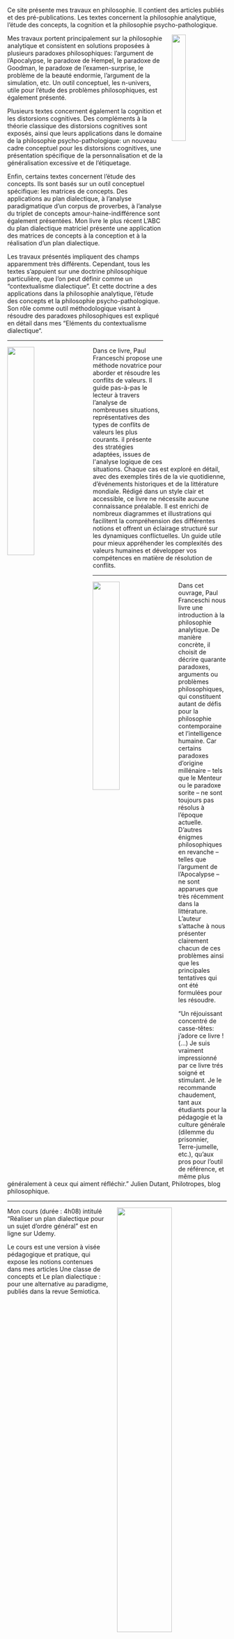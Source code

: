 
Ce site présente mes travaux en philosophie. Il contient des articles publiés et des pré-publications. Les textes concernent la philosophie analytique, l’étude des concepts, la cognition et la philosophie psycho-pathologique.

<img align="right" width="25%" src="/images/photo1.jpg" style="margin-left: 20px;">

Mes travaux portent principalement sur la philosophie analytique et consistent en solutions proposées à plusieurs paradoxes philosophiques: l’argument de l’Apocalypse, le paradoxe de Hempel, le paradoxe de Goodman, le paradoxe de l’examen-surprise, le problème de la beauté endormie, l’argument de la simulation, etc. Un outil conceptuel, les n-univers, utile pour l’étude des problèmes philosophiques, est également présenté.

Plusieurs textes concernent également la cognition et les distorsions cognitives. Des compléments à la théorie classique des distorsions cognitives sont exposés, ainsi que leurs applications dans le domaine de la philosophie psycho-pathologique: un nouveau cadre conceptuel pour les distorsions cognitives, une présentation  spécifique de la personnalisation et de la généralisation excessive et de l’étiquetage.

Enfin, certains textes concernent l’étude des concepts. Ils sont basés sur un outil conceptuel spécifique: les matrices de concepts. Des applications au plan dialectique, à l’analyse paradigmatique d’un corpus de proverbes, à l’analyse du triplet de concepts amour-haine-indifférence sont également présentées. Mon livre le plus récent L’ABC du plan dialectique matriciel présente une application des matrices de concepts à la conception et à la réalisation d’un plan dialectique.

Les travaux présentés impliquent des champs apparemment très différents. Cependant, tous les textes s’appuient sur une doctrine philosophique particulière, que l’on peut définir comme un “contextualisme dialectique”. Et cette doctrine a des applications dans la philosophie analytique, l’étude des concepts et la philosophie psycho-pathologique. Son rôle comme outil méthodologique visant à résoudre des paradoxes philosophiques est expliqué en détail dans mes “Eléments du contextualisme dialectique“.
<p></p>
<hr>
<p></p>

<img align="left" width="35%" src="/images/six-pillars-amazon-cover.jpg" style="margin-right: 20px;">

Dans ce livre, Paul Franceschi propose une méthode novatrice pour aborder et résoudre les conflits de valeurs. Il guide pas-à-pas le lecteur à travers l’analyse de nombreuses situations, représentatives des types de conflits de valeurs les plus courants. il présente des stratégies adaptées, issues de l'analyse logique de ces situations. Chaque cas est exploré en détail, avec des exemples tirés de la vie quotidienne, d’événements historiques et de la littérature mondiale. Rédigé dans un style clair et accessible, ce livre ne nécessite aucune connaissance préalable. Il est enrichi de nombreux diagrammes et illustrations qui facilitent la compréhension des différentes notions et offrent un éclairage structuré sur les dynamiques conflictuelles. Un guide utile pour mieux appréhender les complexités des valeurs humaines et développer vos compétences en matière de résolution de conflits.
<p></p>
<hr>
<p></p>

<img align="left" width="35%" src="/images/cover-intro-phi3-fr.jpg" style="margin-right: 20px;">

Dans cet ouvrage, Paul Franceschi nous livre une introduction à la philosophie analytique. De manière concrète, il choisit de décrire quarante paradoxes, arguments ou problèmes philosophiques, qui constituent autant de défis pour la philosophie contemporaine et l’intelligence humaine. Car certains paradoxes d’origine millénaire – tels que le Menteur ou le paradoxe sorite – ne sont toujours pas résolus à l’époque actuelle. D’autres énigmes philosophiques en revanche – telles que l’argument de l’Apocalypse – ne sont apparues que très récemment dans la littérature. L’auteur s’attache à nous présenter clairement chacun de ces problèmes ainsi que les principales tentatives qui ont été formulées pour les résoudre.

“Un réjouissant concentré de casse-têtes: j’adore ce livre ! (…) Je suis vraiment impressionné par ce livre trés soigné et stimulant. Je le recommande chaudement, tant aux étudiants pour la pédagogie et la culture générale (dilemme du prisonnier, Terre-jumelle, etc.), qu’aux pros pour l’outil de référence, et même plus généralement à ceux qui aiment réfléchir.” Julien Dutant, Philotropes, blog philosophique.
<p></p>
<hr>
<p></p>

<img align="right" width="50%" src="/images/presentation-plandial-fr.jpg" style="margin-left: 20px;">

Mon cours (durée : 4h08) intitulé “Réaliser un plan dialectique pour un sujet d’ordre général” est en ligne sur Udemy.

Le cours est une version à visée pédagogique et pratique, qui expose les notions contenues dans mes articles Une classe de concepts et Le plan dialectique : pour une alternative au paradigme, publiés dans la revue Semiotica.
